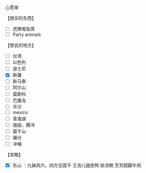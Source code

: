

心愿单

【想买的东西】
- [ ] 虎牌电饭煲
- [ ] Party animals

【想去的地方】
- [ ] 台湾
- [ ] 以色列
- [ ] 迪士尼
- [x] 新疆
- [ ] 新马泰
- [ ] 阿尔山
- [ ] 莫斯科
- [ ] 巴厘岛
- [ ] 华沙
- [ ] mexico
- [ ] 青海湖
- [ ] 瑞丽，腾冲
- [ ] 莫干山
- [ ] 镰仓
- [ ] 冲绳

【攻略】
- [x] 乐山 ：九妹凤爪，四方豆腐干 王浩儿甜皮鸭 徐凉糕 芳芳跷脚牛肉
